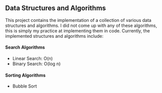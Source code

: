 ## Data Structures and Algorithms
This project contains the implementation of a collection of various data structures and algorithms. I did not come up with any of these algorithms, this is simply my practice at implementing them in code. Currently, the implemented structures and algorithms include: 

#### Search Algorithms
- Linear Search: O(n)
- Binary Search: O(log n)

#### Sorting Algorithms
- Bubble Sort
